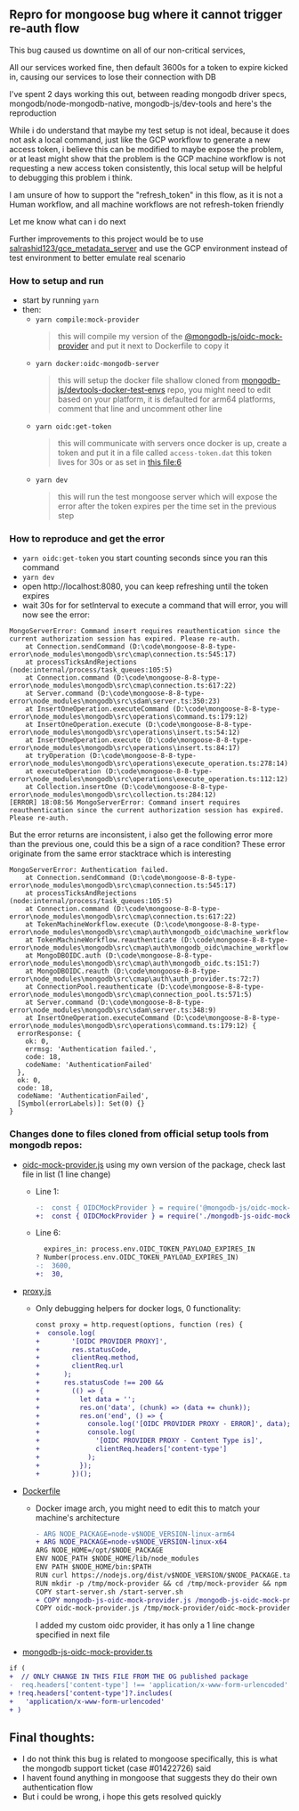 ## Repro for mongoose bug where it cannot trigger re-auth flow

This bug caused us downtime on all of our non-critical services,

All our services worked fine, then default 3600s for a token to expire kicked in, causing our services to lose their connection with DB

I've spent 2 days working this out, between reading mongodb driver specs, mongodb/node-mongodb-native, mongodb-js/dev-tools and here's the reproduction

While i do understand that maybe my test setup is not ideal, because it does not ask a local command, just like the GCP workflow to generate a new access token, i believe this can be modified to maybe expose the problem, or at least might show that the problem is the GCP machine workflow is not requesting a new access token consistently, this local setup will be helpful to debugging this problem i think.

I am unsure of how to support the "refresh_token" in this flow, as it is not a Human workflow, and all machine workflows are not refresh-token friendly

Let me know what can i do next

Further improvements to this project would be to use [salrashid123/gce_metadata_server](https://github.com/salrashid123/gce_metadata_server)
and use the GCP environment instead of test environment to better emulate real scenario

### How to setup and run

- start by running `yarn`
- then:
  - `yarn compile:mock-provider`
    > this will compile my version of the [@mongodb-js/oidc-mock-provider](https://www.npmjs.com/package/@mongodb-js/oidc-mock-provider) and put it next to Dockerfile to copy it
  - `yarn docker:oidc-mongodb-server`
    > this will setup the docker file shallow cloned from [mongodb-js/devtools-docker-test-envs](https://github.com/mongodb-js/devtools-docker-test-envs) repo, you might need to edit based on your platform, it is defaulted for arm64 platforms, comment that line and uncomment other line
  - `yarn oidc:get-token`
    > this will communicate with servers once docker is up, create a token and put it in a file called `access-token.dat` this token lives for 30s or as set in [this file:6](./docker-test-envs/docker/oidc/mock-oidc-provider/oidc-mock-provider.js)
  - `yarn dev`
    > this will run the test mongoose server which will expose the error after the token expires per the time set in the previous step

### How to reproduce and get the error

- `yarn oidc:get-token` you start counting seconds since you ran this command
- `yarn dev`
- open http://localhost:8080, you can keep refreshing until the token expires
- wait 30s for for setInterval to execute a command that will error, you will now see the error:

```
MongoServerError: Command insert requires reauthentication since the current authorization session has expired. Please re-auth.
    at Connection.sendCommand (D:\code\mongoose-8-8-type-error\node_modules\mongodb\src\cmap\connection.ts:545:17)
    at processTicksAndRejections (node:internal/process/task_queues:105:5)
    at Connection.command (D:\code\mongoose-8-8-type-error\node_modules\mongodb\src\cmap\connection.ts:617:22)
    at Server.command (D:\code\mongoose-8-8-type-error\node_modules\mongodb\src\sdam\server.ts:350:23)
    at InsertOneOperation.executeCommand (D:\code\mongoose-8-8-type-error\node_modules\mongodb\src\operations\command.ts:179:12)
    at InsertOneOperation.execute (D:\code\mongoose-8-8-type-error\node_modules\mongodb\src\operations\insert.ts:54:12)
    at InsertOneOperation.execute (D:\code\mongoose-8-8-type-error\node_modules\mongodb\src\operations\insert.ts:84:17)
    at tryOperation (D:\code\mongoose-8-8-type-error\node_modules\mongodb\src\operations\execute_operation.ts:278:14)
    at executeOperation (D:\code\mongoose-8-8-type-error\node_modules\mongodb\src\operations\execute_operation.ts:112:12)
    at Collection.insertOne (D:\code\mongoose-8-8-type-error\node_modules\mongodb\src\collection.ts:284:12)
[ERROR] 18:08:56 MongoServerError: Command insert requires reauthentication since the current authorization session has expired. Please re-auth.
```

But the error returns are inconsistent, i also get the following error more than the previous one, could this be a sign of a race condition?
These error originate from the same error stacktrace which is interesting

```
MongoServerError: Authentication failed.
    at Connection.sendCommand (D:\code\mongoose-8-8-type-error\node_modules\mongodb\src\cmap\connection.ts:545:17)
    at processTicksAndRejections (node:internal/process/task_queues:105:5)
    at Connection.command (D:\code\mongoose-8-8-type-error\node_modules\mongodb\src\cmap\connection.ts:617:22)
    at TokenMachineWorkflow.execute (D:\code\mongoose-8-8-type-error\node_modules\mongodb\src\cmap\auth\mongodb_oidc\machine_workflow.ts:50:5)
    at TokenMachineWorkflow.reauthenticate (D:\code\mongoose-8-8-type-error\node_modules\mongodb\src\cmap\auth\mongodb_oidc\machine_workflow.ts:72:5)
    at MongoDBOIDC.auth (D:\code\mongoose-8-8-type-error\node_modules\mongodb\src\cmap\auth\mongodb_oidc.ts:151:7)
    at MongoDBOIDC.reauth (D:\code\mongoose-8-8-type-error\node_modules\mongodb\src\cmap\auth\auth_provider.ts:72:7)
    at ConnectionPool.reauthenticate (D:\code\mongoose-8-8-type-error\node_modules\mongodb\src\cmap\connection_pool.ts:571:5)
    at Server.command (D:\code\mongoose-8-8-type-error\node_modules\mongodb\src\sdam\server.ts:348:9)
    at InsertOneOperation.executeCommand (D:\code\mongoose-8-8-type-error\node_modules\mongodb\src\operations\command.ts:179:12) {
  errorResponse: {
    ok: 0,
    errmsg: 'Authentication failed.',
    code: 18,
    codeName: 'AuthenticationFailed'
  },
  ok: 0,
  code: 18,
  codeName: 'AuthenticationFailed',
  [Symbol(errorLabels)]: Set(0) {}
}
```

### Changes done to files cloned from official setup tools from mongodb repos:

- [oidc-mock-provider.js](./docker-test-envs/docker/oidc/mock-oidc-provider/oidc-mock-provider.js)
  using my own version of the package, check last file in list (1 line change)

  - Line 1:
    ```diff
    -:  const { OIDCMockProvider } = require('@mongodb-js/oidc-mock-provider');
    +:  const { OIDCMockProvider } = require('./mongodb-js-oidc-mock-provider');
    ```
  - Line 6:
    ```diff
      expires_in: process.env.OIDC_TOKEN_PAYLOAD_EXPIRES_IN
    ? Number(process.env.OIDC_TOKEN_PAYLOAD_EXPIRES_IN)
    -:  3600,
    +:  30,
    ```

- [proxy.js](./docker-test-envs/docker/oidc/mock-oidc-provider/proxy.js)

  - Only debugging helpers for docker logs, 0 functionality:
    ```diff
    const proxy = http.request(options, function (res) {
    +  console.log(
    +        '[OIDC PROVIDER PROXY]',
    +        res.statusCode,
    +        clientReq.method,
    +        clientReq.url
    +      );
    +      res.statusCode !== 200 &&
    +        (() => {
    +          let data = '';
    +          res.on('data', (chunk) => (data += chunk));
    +          res.on('end', () => {
    +            console.log('[OIDC PROVIDER PROXY - ERROR]', data);
    +            console.log(
    +              '[OIDC PROVIDER PROXY - Content Type is]',
    +              clientReq.headers['content-type']
    +            );
    +          });
    +        })();
    ```

- [Dockerfile](./docker-test-envs/docker/oidc/mock-oidc-provider/Dockerfile)

  - Docker image arch, you might need to edit this to match your machine's architecture
    ```diff
    - ARG NODE_PACKAGE=node-v$NODE_VERSION-linux-arm64
    + ARG NODE_PACKAGE=node-v$NODE_VERSION-linux-x64
    ARG NODE_HOME=/opt/$NODE_PACKAGE
    ENV NODE_PATH $NODE_HOME/lib/node_modules
    ENV PATH $NODE_HOME/bin:$PATH
    RUN curl https://nodejs.org/dist/v$NODE_VERSION/$NODE_PACKAGE.tar.gz | tar -xzC /opt/
    RUN mkdir -p /tmp/mock-provider && cd /tmp/mock-provider && npm init -y && npm install @mongodb-js/oidc-mock-provider
    COPY start-server.sh /start-server.sh
    + COPY mongodb-js-oidc-mock-provider.js /mongodb-js-oidc-mock-provider.js
    COPY oidc-mock-provider.js /tmp/mock-provider/oidc-mock-provider.js
    ```
    I added my custom oidc provider, it has only a 1 line change specified in next file

- [mongodb-js-oidc-mock-provider.ts](./mongodb-js-oidc-mock-provider.ts)

```diff
if (
+  // ONLY CHANGE IN THIS FILE FROM THE OG published package
-  req.headers['content-type'] !== 'application/x-www-form-urlencoded'
+ !req.headers['content-type']?.includes(
+   'application/x-www-form-urlencoded'
+ )
```

## Final thoughts:

- I do not think this bug is related to mongoose specifically, this is what the mongodb support ticket (case #01422726) said
- I havent found anything in mongoose that suggests they do their own authentication flow
- But i could be wrong, i hope this gets resolved quickly
